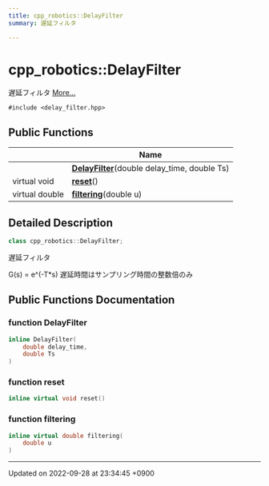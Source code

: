 ```yaml
---
title: cpp_robotics::DelayFilter
summary: 遅延フィルタ 

---
```


# cpp_robotics::DelayFilter



遅延フィルタ  [More...](#detailed-description)


`#include <delay_filter.hpp>`

## Public Functions

|                | Name           |
| -------------- | -------------- |
| | **[DelayFilter](/cpp_robotics/doxybook/Classes/classcpp__robotics_1_1DelayFilter/#function-delayfilter)**(double delay_time, double Ts) |
| virtual void | **[reset](/cpp_robotics/doxybook/Classes/classcpp__robotics_1_1DelayFilter/#function-reset)**() |
| virtual double | **[filtering](/cpp_robotics/doxybook/Classes/classcpp__robotics_1_1DelayFilter/#function-filtering)**(double u) |

## Detailed Description

```cpp
class cpp_robotics::DelayFilter;
```

遅延フィルタ 

G(s) = e^(-T*s) 遅延時間はサンプリング時間の整数倍のみ 

## Public Functions Documentation

### function DelayFilter

```cpp
inline DelayFilter(
    double delay_time,
    double Ts
)
```


### function reset

```cpp
inline virtual void reset()
```


### function filtering

```cpp
inline virtual double filtering(
    double u
)
```


-------------------------------

Updated on 2022-09-28 at 23:34:45 +0900